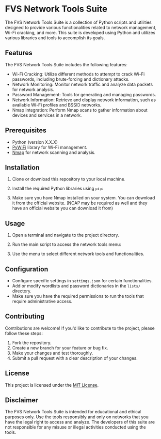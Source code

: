 # FVS Network Tools Suite

The FVS Network Tools Suite is a collection of Python scripts and utilities designed to provide various functionalities related to network management, Wi-Fi cracking, and more. This suite is developed using Python and utilizes various libraries and tools to accomplish its goals.

## Features

The FVS Network Tools Suite includes the following features:

- Wi-Fi Cracking: Utilize different methods to attempt to crack Wi-Fi passwords, including brute-forcing and dictionary attacks.
- Network Monitoring: Monitor network traffic and analyze data packets for network analysis.
- Password Management: Tools for generating and managing passwords.
- Network Information: Retrieve and display network information, such as available Wi-Fi profiles and BSSID networks.
- Nmap Integration: Perform Nmap scans to gather information about devices and services in a network.

## Prerequisites

- Python (version X.X.X)
- [PyWiFi](https://pypi.org/project/PyWiFi/) library for Wi-Fi management.
- [Nmap](https://nmap.org/) for network scanning and analysis.

## Installation

1. Clone or download this repository to your local machine.
2. Install the required Python libraries using `pip`:

3. Make sure you have Nmap installed on your system. You can download it from the official website.
(NCAP may be required as well and they have an official website you can download it from)

## Usage

1. Open a terminal and navigate to the project directory.
2. Run the main script to access the network tools menu:

3. Use the menu to select different network tools and functionalities.

## Configuration

- Configure specific settings in `settings.json` for certain functionalities.
- Add or modify wordlists and password dictionaries in the `lists/` directory.
- Make sure you have the required permissions to run the tools that require administrative access.

## Contributing

Contributions are welcome! If you'd like to contribute to the project, please follow these steps:

1. Fork the repository.
2. Create a new branch for your feature or bug fix.
3. Make your changes and test thoroughly.
4. Submit a pull request with a clear description of your changes.

## License

This project is licensed under the [MIT License](LICENSE).

## Disclaimer

The FVS Network Tools Suite is intended for educational and ethical purposes only. Use the tools responsibly and only on networks that you have the legal right to access and analyze. The developers of this suite are not responsible for any misuse or illegal activities conducted using the tools.

